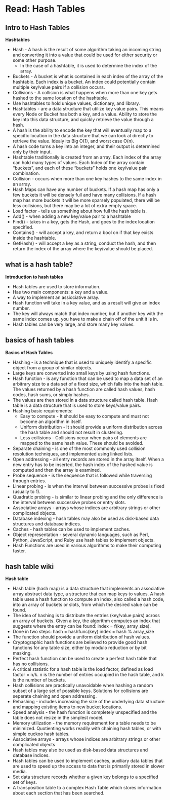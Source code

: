 # Read: Hash Tables

## Intro to Hash Tables
**Hashtables**
  * Hash - A hash is the result of some algorithm taking an incoming string and converting it into a value that could be used for either security or some other purpose. 
    - In the case of a hashtable, it is used to determine the index of the array.
  * Buckets - A bucket is what is contained in each index of the array of the hashtable. Each index is a bucket. An index could potentially contain multiple key/value pairs if a collision occurs.
  * Collisions - A collision is what happens when more than one key gets hashed to the same location of the hashtable.
  * Use hashtables to hold unique values, dictionary, and library.
  * Hashtables - are a data structure that utilize key value pairs. This means every Node or Bucket has both a key, and a value. Ability to store the key into this data structure, and quickly retrieve the value through a hash.
  * A hash is the ability to encode the key that will eventually map to a specific location in the data structure that we can look at directly to retrieve the value. Idealy its Big O(1), and worst case O(n).
  * A hash code turns a key into an integer, and their output is determined only by their input. 
  * Hashtable traditionally is created from an array. Each index of the array can hold many types of values. Each Index of the array contain “buckets”, and each of these “buckets” holds one key/value pair combination. 
  * Collision - occurs when more than one key hashes to the same index in an array. 
  * Hash Maps can have any number of buckets. If a hash map has only a few buckets it will be densely full and have many collisions. If a hash map has more buckets it will be more sparsely populated, there will be less collisions, but there may be a lot of extra empty space.
  * Load factor - tells us something about how full the hash table is. 
  * Add() - when adding a new key/value pair to a hashtable
  * Find() - takes in a key, gets the Hash, and goes to the index location specified.
  * Contains() - will accept a key, and return a bool on if that key exists inside the hashtable.
  * GetHash() - will accept a key as a string, conduct the hash, and then return the index of the array where the key/value should be placed.

## what is a hash table?
**Introduction to hash tables**
  * Hash tables are used to store information.
  * Has two main components: a key and a value.
  * A way to implement an assiociative array.
  * Hash function will take in a key value, and as a result will give an index number.
  * The key will always match that index number, but if another key with the same index comes up, you have to make a chain off of the unit it is in.
  * Hash tables can be very large, and store many key values.

## basics of hash tables
**Basics of Hash Tables**
  * Hashing - is a technique that is used to uniquely identify a specific object from a group of similar objects. 
  * Large keys are converted into small keys by using hash functions. 
  * Hash function - is any function that can be used to map a data set of an arbitrary size to a data set of a fixed size, which falls into the hash table. The values returned by a hash function are called hash values, hash codes, hash sums, or simply hashes.
  * The values are then stored in a data structure called hash table. Hash table is a data structure that is used to store keys/value pairs. 
  * Hashing basic requirements:
    - Easy to compute - It should be easy to compute and must not become an algorithm in itself.
    - Uniform distribution - It should provide a uniform distribution across the hash table and should not result in clustering.
    - Less collisions - Collisions occur when pairs of elements are mapped to the same hash value. These should be avoided.
  * Separate chaining - is one of the most commonly used collision resolution techniques, and implemented using linked lists. 
  * Open addressing - all entry records are stored in the array itself. When a new entry has to be inserted, the hash index of the hashed value is computed and then the array is examined.
  * Probe sequence - is the sequence that is followed while traversing through entries. 
  * Linear probing - is when the interval between successive probes is fixed (usually to 1). 
  * Quadratic probing - is similar to linear probing and the only difference is the interval between successive probes or entry slots.
  * Associative arrays - arrays whose indices are arbitrary strings or other complicated objects.
  * Database indexing - hash tables may also be used as disk-based data structures and database indices.
  * Caches - hash tables can be used to implement caches.
  * Object representation - several dynamic languages, such as Perl, Python, JavaScript, and Ruby use hash tables to implement objects.
  * Hash Functions are used in various algorithms to make their computing faster.

## hash table wiki
**Hash table**
  * Hash table (hash map) is a data structure that implements an associative array abstract data type, a structure that can map keys to values. A hash table uses a hash function to compute an index, also called a hash code, into an array of buckets or slots, from which the desired value can be found. 
  * The idea of hashing is to distribute the entries (key/value pairs) across an array of buckets. Given a key, the algorithm computes an index that suggests where the entry can be found: index = f(key, array_size).
  * Done in two steps: hash = hashfunc(key)
                      index = hash % array_size
  * The function should provide a uniform distribution of hash values. 
  * Cryptographic hash functions are believed to provide good hash functions for any table size, either by modulo reduction or by bit masking.
  * Perfect hash function can be used to create a perfect hash table that has no collisions.
  * A critical statistic for a hash table is the load factor, defined as load factor = n/k. n is the number of entries occupied in the hash table, and k is the number of buckets.
  * Hash collisions are practically unavoidable when hashing a random subset of a large set of possible keys. Solutions for collisions are seperate chaining and open addressing.
  * Rehashing - includes increasing the size of the underlying data structure and mapping existing items to new bucket locations. 
  * Speed analysis - the hash function is completely unspecified and the table does not resize in the simplest model. 
  * Memory utilization - the memory requirement for a table needs to be minimized. Quotienting works readily with chaining hash tables, or with simple cuckoo hash tables. 
  * Associative arrays - arrays whose indices are arbitrary strings or other complicated objects
  * Hash tables may also be used as disk-based data structures and database indices.
  * Hash tables can be used to implement caches, auxiliary data tables that are used to speed up the access to data that is primarily stored in slower media.
  * Set data structure records whether a given key belongs to a specified set of keys.
  * A transposition table to a complex Hash Table which stores information about each section that has been searched.
